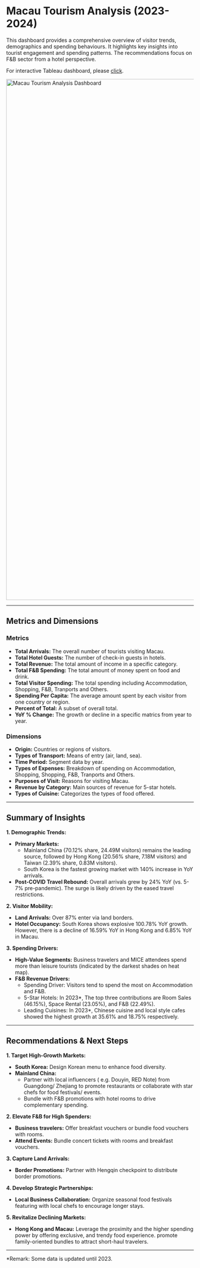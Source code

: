 # Macau Tourism Analysis (2023-2024)

This dashboard provides a comprehensive overview of visitor trends, demographics and spending behaviours. It highlights key insights into tourist engagement and spending patterns. The recommendations focus on F&B sector from a hotel perspective.

For interactive Tableau dashboard, please [click](https://public.tableau.com/views/FBTrend_17471272047420/MacauTourismAnalysisDashboard?:language=en-GB&:sid=&:redirect=auth&:display_count=n&:origin=viz_share_link).

<img width="1399" alt="Macau Tourism Analysis Dashboard" src="https://github.com/user-attachments/assets/bb22019d-5960-499a-bab7-7ce5f70e0218" />


---

## Metrics and Dimensions
### Metrics
- **Total Arrivals:** The overall number of tourists visiting Macau.
- **Total Hotel Guests:** The number of check-in guests in hotels.
- **Total Revenue:** The total amount of income in a specific category.
- **Total F&B Spending:** The total amount of money spent on food and drink.
- **Total Visitor Spending:** The total spending including Accommodation, Shopping, F&B, Tranports and Others.
- **Spending Per Capita:** The average amount spent by each visitor from one country or region.
- **Percent of Total:** A subset of overall total.
- **YoY % Change:** The growth or decline in a specific matrics from year to year.

### Dimensions
- **Origin:** Countries or regions of visitors.
- **Types of Transport:** Means of entry (air, land, sea).
- **Time Period:** Segment data by year.
- **Types of Expenses:** Breakdown of spending on Accommodation, Shopping, Shopping, F&B, Tranports and Others.
- **Purposes of Visit:** Reasons for visiting Macau.
- **Revenue by Category:** Main sources of revenue for 5-star hotels.
- **Types of Cuisine:** Categorizes the types of food offered.

---

## Summary of Insights
**1. Demographic Trends:**
  - **Primary Markets:**
    - Mainland China (70.12% share, 24.49M visitors) remains the leading source, followed by Hong Kong (20.56% share, 7.18M visitors) and Taiwan (2.39% share, 0.83M visitors).
    - South Korea is the fastest growing market with 140% increase in YoY arrivals. 
  - **Post-COVID Travel Rebound:** Overall arrivals grew by 24% YoY (vs. 5-7% pre-pandemic). The surge is likely driven by the eased travel restrictions.


**2. Visitor Mobility:**
  - **Land Arrivals:** Over 87% enter via land borders.
  - **Hotel Occupancy:** South Korea shows explosive 100.78% YoY growth. However, there is a decline of 16.59% YoY in Hong Kong and 6.85% YoY in Macau.


**3. Spending Drivers:**
  - **High-Value Segments:** Business travelers and MICE attendees spend more than leisure tourists (indicated by the darkest shades on heat map).
  - **F&B Revenue Drivers:**
    - Spending Driver: Visitors tend to spend the most on Accommodation and F&B.
    - 5-Star Hotels: In 2023*, The top three contributions are Room Sales (46.15%), Space Rental (23.05%), and F&B (22.49%).
    - Leading Cuisines: In 2023*, Chinese cuisine and local style cafes showed the highest growth at 35.61% and 18.75% respectively.

---

## Recommendations & Next Steps
**1. Target High-Growth Markets:**
  - **South Korea:** Design Korean menu to enhance food diversity.
  - **Mainland China:**
    - Partner with local influencers ( e.g. Douyin, RED Note) from Guangdong/ Zhejiang to promote restaurants or collaborate with star chefs for food festivals/ events.
    - Bundle with F&B promotions with hotel rooms to drive complementary spending.

**2. Elevate F&B for High Spenders:**
  - **Business travelers:** Offer breakfast vouchers or bundle food vouchers with rooms.
  - **Attend Events:** Bundle concert tickets with rooms and breakfast vouchers.

**3. Capture Land Arrivals:**
  - **Border Promotions:** Partner with Hengqin checkpoint to distribute border promotions.

**4. Develop Strategic Partnerships:**
  - **Local Business Collaboration:** Organize seasonal food festivals featuring with local chefs to encourage longer stays.

**5. Revitalize Declining Markets:**
  - **Hong Kong and Macau:** Leverage the proximity and the higher spending power by offering exclusive, and trendy food experience. promote family-oriented bundles to attract short-haul travelers.

---
*Remark: Some data is updated until 2023.

